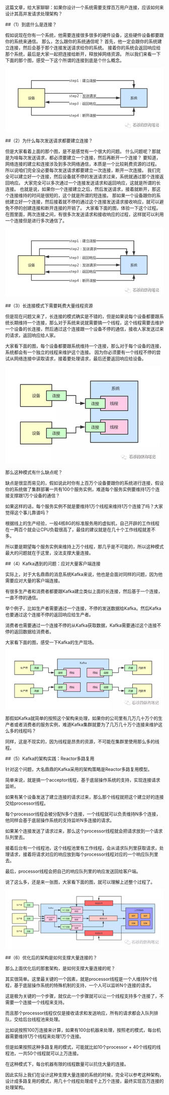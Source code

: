 这篇文章，给大家聊聊：如果你设计一个系统需要支撑百万用户连接，应该如何来设计其高并发请求处理架构？

##（1）到底什么是连接？


假如说现在你有一个系统，他需要连接很多很多的硬件设备，这些硬件设备都要跟你的系统来通信。
那么，怎么跟你的系统通信呢？
首先，他一定会跟你的系统建立连接，然后会基于那个连接发送请求给你的系统。
接着你的系统会返回响应给那个系统，最后是大家一起把连接给断开，释放掉网络资源。
所以我们来看一下下面的那个图，感受一下这个所谓的连接到底是个什么概念。

![Image text](img/640.png)

##（2）为什么每次发送请求都要建立连接？

但是大家看着上面的那个图，是不是感觉有一个很大的问题。
什么问题呢？那就是为啥每次发送请求，都必须要建立一个连接，然后再断开一个连接？
要知道，网络连接的建立和连接涉及到多次网络通信，本质是一个比较耗费资源的过程。
所以说咱们完全没必要每次发送请求都要建立一次连接，断开一次连接。
我们完全可以建立好一个连接，然后设备就不停的发送请求过来，系统就通过那个连接返回响应。
大家完全可以多次通过一个连接发送请求和返回响应，这就是所谓的长连接。
也就是说，如果你一个连接建立之后，然后发送请求，接着就断开，那这个连接维持的时间是很短的，这个就是所谓的短连接。
那如果一个设备跟你的系统建立好一个连接，然后接着就不停的通过这个连接发送请求接收响应，就可以避免不停的创建连接和断开连接的开销了。
大家看下面的图，体验一下这个过程。在图里面，两次连接之间，有很多次发送请求和接收响应的过程，这样就可以利用一个连接但是进行多次通信了。


![Image text](img/641.png)


##（3）长连接模式下需要耗费大量线程资源


但是现在问题又来了，长连接的模式确实是不错的，但是如果说每个设备都要跟系统长期维持一个连接，那么对于系统来说就需要搞一个线程，这个线程需要去维护一个设备的长连接，然后通过这个连接跟一个设备不停的通信，接收人家发送过来的请求，返回响应给人家。


大家看下面的图，每个设备都要跟系统维持一个连接，那么对于每个设备的连接，系统都会有一个独立的线程来维护这个连接。
因为你必须要有一个线程不停的尝试从网络连接中读取请求，接着要处理请求，最后还要返回响应给设备。

![Image text](img/642.png)

那么这种模式有什么缺点呢？

缺点是很显而易见的，假如说此时你有上百万个设备要跟你的系统进行连接，假设你的系统做了集群部署一共有100个服务实例，难道每个服务实例要维持1万个连接支撑跟1万个设备的通信？

如果这样的话，每个服务实例不就是要维持1万个线程来维持1万个连接了吗？大家觉得这个事儿靠谱吗？

根据线上的生产经验，一般4核8G的标准服务用的虚拟机，自己开辟的工作线程在一两百个就会让CPU负载很高了，最佳的建议就是在几十个工作线程就差不多。

所以要是期望每个服务实例来维持上万个线程，那几乎是不可能的，所以这种模式最大的问题就在于这里，没法支撑大量连接。

##（4）Kafka遇到的问题：应对大量客户端连接


实际上，对于大名鼎鼎的消息系统Kafka来说，他也是会面对同样的问题，因为他需要应对大量的客户端连接。



有很多生产者和消费者都要跟Kafka建立类似上面的长连接，然后基于一个连接，一直不停的通信。



举个例子，比如生产者需要通过一个连接，不停的发送数据给Kafka。然后Kafka也要通过这个连接不停的返回响应给生产者。



消费者也需要通过一个连接不停的从Kafka获取数据，Kafka需要通过这个连接不停的返回数据给消费者。



大家看下面的图，感受一下Kafka的生产现场。

![Image text](img/643.png)

那假如Kafka就简单的按照这个架构来处理，如果你的公司里有几万几十万个的生产者或者消费者的服务实例，难道Kafka集群就要为了几万几十万个连接来维护这么多的线程吗？



同样，这是不现实的，因为线程是昂贵的资源，不可能在集群里使用那么多的线程。


##（5）Kafka的架构实践：Reactor多路复用


针对这个问题，大名鼎鼎的Kafka采用的架构策略是Reactor多路复用模型。



简单来说，就是搞一个acceptor线程，基于底层操作系统的支持，实现连接请求监听。



如果有某个设备发送了建立连接的请求过来，那么那个线程就把这个建立好的连接交给processor线程。



每个processor线程会被分配N多个连接，一个线程就可以负责维持N多个连接，他同样会基于底层操作系统的支持监听N多连接的请求。



如果某个连接发送了请求过来，那么这个processor线程就会把请求放到一个请求队列里去。



接着后台有一个线程池，这个线程池里有工作线程，会从请求队列里获取请求，处理请求，接着将请求对应的响应放到每个processor线程对应的一个响应队列里去。



最后，processor线程会把自己的响应队列里的响应发送回给客户端。



说了这么多，还是来一张图，大家看下面的图，就可以理解上述整个过程了。



![Image text](img/644.png)


##（6）优化后的架构是如何支撑大量连接的？


那么上面优化后的那套架构，是如何支撑大量连接的呢？



其实很简单。这里最关键的一个因素，就是processor线程是一个人维持N个线程，基于底层操作系统的特殊机制的支持，一个人可以监听N个连接的请求。



这是极为关键的一个步骤，就仅此一个步骤就可以让一个线程支持多个连接了，不需要一个连接一个线程来支持。



而且那个processor线程仅仅是接收请求和发送响应，所有的请求都会入队列排队，交给后台线程池来处理。



比如说按照100万连接来计算，如果有100台机器来处理，按照老的模式，每台机器需要维持1万个线程来处理1万个连接。



但是如果按照这种多路复用的模式，可能就比如10个processor + 40个线程的线程池，一共50个线程就可以上万连接。



在这种模式下，每台机器有限的线程数量可以抗住大量的连接。



因此实际上我们在设计这种支撑大量连接的系统的时候，完全可以参考这种架构，设计成多路复用的模式，用几十个线程处理成千上万个连接，最终实现百万连接的处理架构。